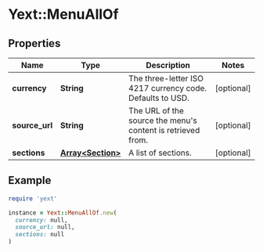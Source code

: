 # Yext::MenuAllOf

## Properties

| Name | Type | Description | Notes |
| ---- | ---- | ----------- | ----- |
| **currency** | **String** | The three-letter ISO 4217 currency code. Defaults to USD. | [optional] |
| **source_url** | **String** | The URL of the source the menu&#39;s content is retrieved from. | [optional] |
| **sections** | [**Array&lt;Section&gt;**](Section.md) | A list of sections. | [optional] |

## Example

```ruby
require 'yext'

instance = Yext::MenuAllOf.new(
  currency: null,
  source_url: null,
  sections: null
)
```

